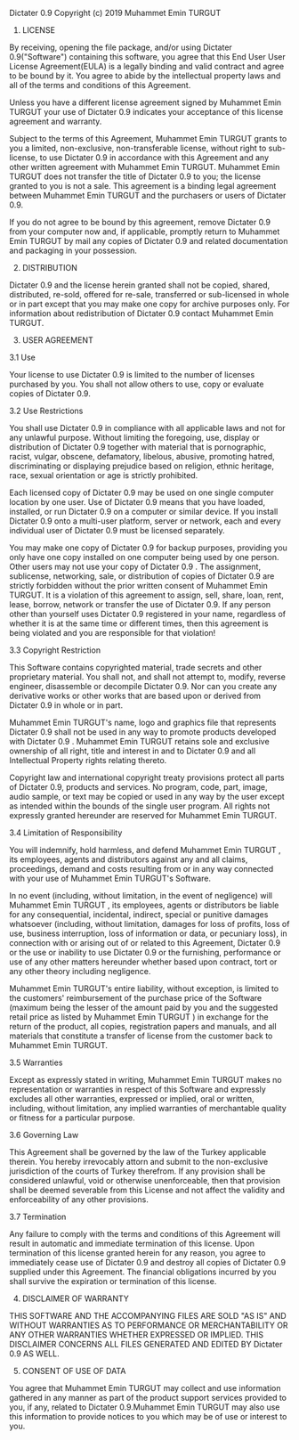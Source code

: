 Dictater 0.9
Copyright (c) 2019 Muhammet Emin TURGUT

1. LICENSE

By receiving, opening the file package, and/or using Dictater 0.9("Software") containing this software, you agree that this End User User License Agreement(EULA) is a legally binding and valid contract and agree to be bound by it. You agree to abide by the intellectual property laws and all of the terms and conditions of this Agreement.

Unless you have a different license agreement signed by Muhammet Emin TURGUT your use of Dictater 0.9 indicates your acceptance of this license agreement and warranty.

Subject to the terms of this Agreement, Muhammet Emin TURGUT grants to you a limited, non-exclusive, non-transferable license, without right to sub-license, to use Dictater 0.9 in accordance with this Agreement and any other written agreement with Muhammet Emin TURGUT. Muhammet Emin TURGUT does not transfer the title of Dictater 0.9 to you; the license granted to you is not a sale. This agreement is a binding legal agreement between Muhammet Emin TURGUT and the purchasers or users of Dictater 0.9.

If you do not agree to be bound by this agreement, remove Dictater 0.9 from your computer now and, if applicable, promptly return to Muhammet Emin TURGUT by mail any copies of Dictater 0.9 and related documentation and packaging in your possession.

2. DISTRIBUTION

Dictater 0.9 and the license herein granted shall not be copied, shared, distributed, re-sold, offered for re-sale, transferred or sub-licensed in whole or in part except that you may make one copy for archive purposes only. For information about redistribution of Dictater 0.9 contact Muhammet Emin TURGUT.

3. USER AGREEMENT

3.1 Use

Your license to use Dictater 0.9 is limited to the number of licenses purchased by you. You shall not allow others to use, copy or evaluate copies of Dictater 0.9.

3.2 Use Restrictions

You shall use Dictater 0.9 in compliance with all applicable laws and not for any unlawful purpose. Without limiting the foregoing, use, display or distribution of Dictater 0.9 together with material that is pornographic, racist, vulgar, obscene, defamatory, libelous, abusive, promoting hatred, discriminating or displaying prejudice based on religion, ethnic heritage, race, sexual orientation or age is strictly prohibited.

Each licensed copy of Dictater 0.9 may be used on one single computer location by one user. Use of Dictater 0.9 means that you have loaded, installed, or run Dictater 0.9 on a computer or similar device. If you install Dictater 0.9 onto a multi-user platform, server or network, each and every individual user of Dictater 0.9 must be licensed separately.

You may make one copy of Dictater 0.9 for backup purposes, providing you only have one copy installed on one computer being used by one person. Other users may not use your copy of Dictater 0.9 . The assignment, sublicense, networking, sale, or distribution of copies of Dictater 0.9 are strictly forbidden without the prior written consent of Muhammet Emin TURGUT. It is a violation of this agreement to assign, sell, share, loan, rent, lease, borrow, network or transfer the use of Dictater 0.9. If any person other than yourself uses Dictater 0.9 registered in your name, regardless of whether it is at the same time or different times, then this agreement is being violated and you are responsible for that violation!

3.3 Copyright Restriction

This Software contains copyrighted material, trade secrets and other proprietary material. You shall not, and shall not attempt to, modify, reverse engineer, disassemble or decompile Dictater 0.9. Nor can you create any derivative works or other works that are based upon or derived from Dictater 0.9 in whole or in part.

Muhammet Emin TURGUT's name, logo and graphics file that represents Dictater 0.9 shall not be used in any way to promote products developed with Dictater 0.9 . Muhammet Emin TURGUT retains sole and exclusive ownership of all right, title and interest in and to Dictater 0.9 and all Intellectual Property rights relating thereto.

Copyright law and international copyright treaty provisions protect all parts of Dictater 0.9, products and services. No program, code, part, image, audio sample, or text may be copied or used in any way by the user except as intended within the bounds of the single user program. All rights not expressly granted hereunder are reserved for Muhammet Emin TURGUT.

3.4 Limitation of Responsibility

You will indemnify, hold harmless, and defend Muhammet Emin TURGUT , its employees, agents and distributors against any and all claims, proceedings, demand and costs resulting from or in any way connected with your use of Muhammet Emin TURGUT's Software.

In no event (including, without limitation, in the event of negligence) will Muhammet Emin TURGUT , its employees, agents or distributors be liable for any consequential, incidental, indirect, special or punitive damages whatsoever (including, without limitation, damages for loss of profits, loss of use, business interruption, loss of information or data, or pecuniary loss), in connection with or arising out of or related to this Agreement, Dictater 0.9 or the use or inability to use Dictater 0.9 or the furnishing, performance or use of any other matters hereunder whether based upon contract, tort or any other theory including negligence.

Muhammet Emin TURGUT's entire liability, without exception, is limited to the customers' reimbursement of the purchase price of the Software (maximum being the lesser of the amount paid by you and the suggested retail price as listed by Muhammet Emin TURGUT ) in exchange for the return of the product, all copies, registration papers and manuals, and all materials that constitute a transfer of license from the customer back to Muhammet Emin TURGUT.

3.5 Warranties

Except as expressly stated in writing, Muhammet Emin TURGUT makes no representation or warranties in respect of this Software and expressly excludes all other warranties, expressed or implied, oral or written, including, without limitation, any implied warranties of merchantable quality or fitness for a particular purpose.

3.6 Governing Law

This Agreement shall be governed by the law of the Turkey applicable therein. You hereby irrevocably attorn and submit to the non-exclusive jurisdiction of the courts of Turkey therefrom. If any provision shall be considered unlawful, void or otherwise unenforceable, then that provision shall be deemed severable from this License and not affect the validity and enforceability of any other provisions.

3.7 Termination

Any failure to comply with the terms and conditions of this Agreement will result in automatic and immediate termination of this license. Upon termination of this license granted herein for any reason, you agree to immediately cease use of Dictater 0.9 and destroy all copies of Dictater 0.9 supplied under this Agreement. The financial obligations incurred by you shall survive the expiration or termination of this license.

4. DISCLAIMER OF WARRANTY

THIS SOFTWARE AND THE ACCOMPANYING FILES ARE SOLD "AS IS" AND WITHOUT WARRANTIES AS TO PERFORMANCE OR MERCHANTABILITY OR ANY OTHER WARRANTIES WHETHER EXPRESSED OR IMPLIED. THIS DISCLAIMER CONCERNS ALL FILES GENERATED AND EDITED BY Dictater 0.9 AS WELL.

5. CONSENT OF USE OF DATA

You agree that Muhammet Emin TURGUT may collect and use information gathered in any manner as part of the product support services provided to you, if any, related to Dictater 0.9.Muhammet Emin TURGUT may also use this information to provide notices to you which may be of use or interest to you.